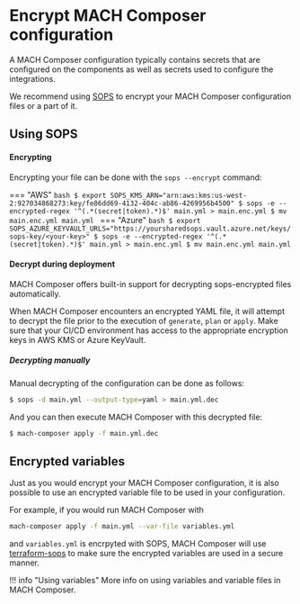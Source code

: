 # Encrypt MACH Composer configuration

A MACH Composer configuration typically contains secrets that are configured on the
components as well as secrets used to configure the integrations.

We recommend using [SOPS](https://github.com/mozilla/sops) to encrypt your
MACH Composer configuration files or a part of it.

## Using SOPS
#### Encrypting

Encrypting your file can be done with the `sops --encrypt` command:

=== "AWS"
    ```bash
    $ export SOPS_KMS_ARN="arn:aws:kms:us-west-2:927034868273:key/fe86dd69-4132-404c-ab86-4269956b4500"
    $ sops -e --encrypted-regex '^(.*(secret|token).*)$' main.yml > main.enc.yml
    $ mv main.enc.yml main.yml
    ```
=== "Azure"
    ```bash
    $ export SOPS_AZURE_KEYVAULT_URLS="https://yoursharedsops.vault.azure.net/keys/sops-key/<your-key>"
    $ sops -e --encrypted-regex '^(.*(secret|token).*)$' main.yml > main.enc.yml
    $ mv main.enc.yml main.yml
    ```

#### Decrypt during deployment

MACH Composer offers built-in support for decrypting sops-encrypted files automatically.

When MACH Composer encounters an encrypted YAML file, it will attempt to decrypt
the file prior to the execution of `generate`, `plan` or `apply`.
Make sure that your CI/CD environment has access to the appropriate encryption
keys in AWS KMS or Azure KeyVault.

##### Decrypting manually
Manual decrypting of the configuration can be done as follows:

```bash
$ sops -d main.yml --output-type=yaml > main.yml.dec
```

And you can then execute MACH Composer with this decrypted file:
```bash
$ mach-composer apply -f main.yml.dec
```

## Encrypted variables

Just as you would encrypt your MACH Composer configuration, it is also possible
to use an encrypted variable file to be used in your configuration.

For example, if you would run MACH Composer with

```bash
mach-composer apply -f main.yml --var-file variables.yml
```

and `variables.yml` is encrpyted with SOPS, MACH Composer will use
[terraform-sops](https://github.com/carlpett/terraform-provider-sops) to make
sure the encrypted variables are used in a secure manner.

!!! info "Using variables"
    More info on using variables and variable files in MACH Composer.
